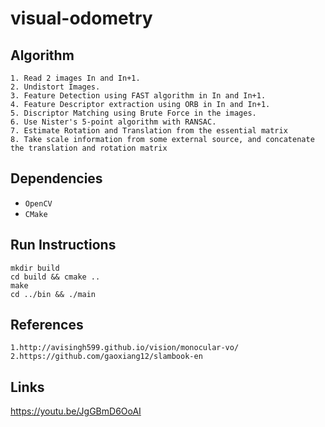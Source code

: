 # visual-odometry


## Algorithm
```
1. Read 2 images In and In+1.
2. Undistort Images.
3. Feature Detection using FAST algorithm in In and In+1.
4. Feature Descriptor extraction using ORB in In and In+1.
5. Discriptor Matching using Brute Force in the images.
6. Use Nister's 5-point algorithm with RANSAC.
7. Estimate Rotation and Translation from the essential matrix
8. Take scale information from some external source, and concatenate the translation and rotation matrix
```

## Dependencies

* `OpenCV `
* `CMake`

## Run Instructions
```
mkdir build
cd build && cmake ..
make 
cd ../bin && ./main
```

## References
```
1.http://avisingh599.github.io/vision/monocular-vo/
2.https://github.com/gaoxiang12/slambook-en
```


## Links
https://youtu.be/JgGBmD6OoAI
